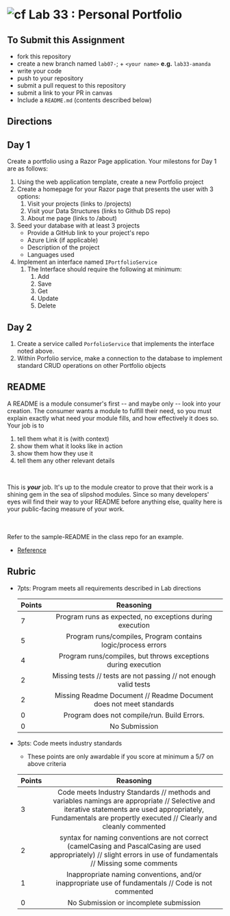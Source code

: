 ![cf](http://i.imgur.com/7v5ASc8.png) Lab 33 : Personal Portfolio
=====================================

## To Submit this Assignment
- fork this repository
- create a new branch named `lab07-`; + `<your name>` **e.g.** `lab33-amanda`
- write your code
- push to your repository
- submit a pull request to this repository
- submit a link to your PR in canvas
- Include a `README.md` (contents described below)

## Directions

## Day 1
Create a portfolio using a Razor Page application. 
Your milestons for Day 1 are as follows:
1. Using the web application template, create a new Portfolio project 
1. Create a homepage for your Razor page that presents the user with 3 options:
	1. Visit your projects (links to /projects)
	1. Visit your Data Structures (links to Github DS repo)
	1. About me page (links to /about)
1. Seed your database with at least 3 projects
	- Provide a GitHub link to your project's repo
	- Azure Link (if applicable)
	- Description of the project
	- Languages used
1. Implement an interface named `IPortfolioService`
	1. The Interface should require the following at minimum:
		1. Add
		1. Save
		1. Get
		1. Update
		1. Delete

## Day 2

1. Create a service called `PorfolioService` that implements the interface noted above. 
1. Within Porfolio service, make a connection to the database to implement standard CRUD operations on other
Portfolio objects

## README
A README is a module consumer's first -- and maybe only -- look into your creation. The consumer wants a module to fulfill their need, so you must explain exactly what need your module fills, and how effectively it does so.
<br />
Your job is to

1. tell them what it is (with context)
2. show them what it looks like in action
3. show them how they use it
4. tell them any other relevant details

<br />

This is ***your*** job. It's up to the module creator to prove that their work is a shining gem in the sea of slipshod modules. Since so many developers' eyes will find their way to your README before anything else, quality here is your public-facing measure of your work.

<br /> <br /> Refer to the sample-README in the class repo for an example. 
- [Reference](https://github.com/noffle/art-of-readme)


## Rubric
- 7pts: Program meets all requirements described in Lab directions

	Points  | Reasoning | 
	 ------------ | :-----------: | 
	7       | Program runs as expected, no exceptions during execution |
	5       | Program runs/compiles, Program contains logic/process errors|
	4       | Program runs/compiles, but throws exceptions during execution |
	2       | Missing tests // tests are not passing // not enough valid tests |
	2       | Missing Readme Document // Readme Document does not meet standards |
	0       | Program does not compile/run. Build Errors. |
	0       | No Submission |

- 3pts: Code meets industry standards
	- These points are only awardable if you score at minimum a 5/7 on above criteria

	Points  | Reasoning | 
	 ------------ | :-----------: | 
	3       | Code meets Industry Standards // methods and variables namings are appropriate // Selective and iterative statements are used appropriately, Fundamentals are propertly executed // Clearly and cleanly commented |
	2       | syntax for naming conventions are not correct (camelCasing and PascalCasing are used appropriately) // slight errors in use of fundamentals // Missing some comments |
	1       | Inappropriate naming conventions, and/or inappropriate use of fundamentals // Code is not commented  |
	0       | No Submission or incomplete submission |
